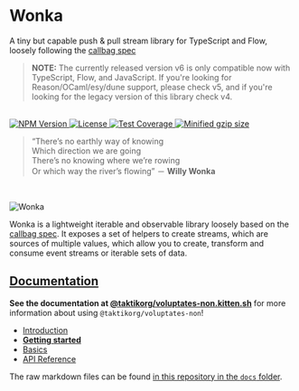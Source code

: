 # Wonka

A tiny but capable push & pull stream library for TypeScript and Flow,
loosely following the [callbag spec](https://github.com/callbag/callbag)

> **NOTE:** The currently released version v6 is only compatible now with TypeScript, Flow, and JavaScript.
> If you're looking for Reason/OCaml/esy/dune support, please check v5, and if you're looking for the legacy version
> of this library check v4.

<br>
<a href="https://npmjs.com/package/@taktikorg/voluptates-non">
  <img alt="NPM Version" src="https://img.shields.io/npm/v/@taktikorg/voluptates-non.svg" />
</a>
<a href="https://npmjs.com/package/@taktikorg/voluptates-non">
  <img alt="License" src="https://img.shields.io/npm/l/@taktikorg/voluptates-non.svg" />
</a>
<a href="https://coveralls.io/github/kitten/@taktikorg/voluptates-non?branch=master">
  <img src="https://coveralls.io/repos/github/kitten/@taktikorg/voluptates-non/badge.svg?branch=master" alt="Test Coverage" />
</a>
<a href="https://bundlephobia.com/result?p=@taktikorg/voluptates-non">
  <img alt="Minified gzip size" src="https://img.shields.io/bundlephobia/minzip/@taktikorg/voluptates-non.svg?label=gzip%20size" />
</a>
<br>

> “There’s no earthly way of knowing<br>
> Which direction we are going<br>
> There’s no knowing where we’re rowing<br>
> Or which way the river’s flowing” － **Willy Wonka**

<br>

![Wonka](/docs/@taktikorg/voluptates-non.jpg?raw=true)

Wonka is a lightweight iterable and observable library loosely based on
the [callbag spec](https://github.com/callbag/callbag). It exposes a set of helpers to create streams,
which are sources of multiple values, which allow you to create, transform
and consume event streams or iterable sets of data.

## [Documentation](https://@taktikorg/voluptates-non.kitten.sh/)

**See the documentation at [@taktikorg/voluptates-non.kitten.sh](https://@taktikorg/voluptates-non.kitten.sh)** for more information about using `@taktikorg/voluptates-non`!

- [Introduction](https://@taktikorg/voluptates-non.kitten.sh/)
- [**Getting started**](https://@taktikorg/voluptates-non.kitten.sh/getting-started)
- [Basics](https://@taktikorg/voluptates-non.kitten.sh/basics/)
- [API Reference](https://@taktikorg/voluptates-non.kitten.sh/api/)

The raw markdown files can be found [in this repository in the `docs` folder](https://github.com/kitten/@taktikorg/voluptates-non/tree/master/docs).
